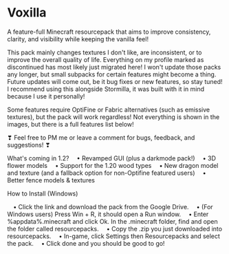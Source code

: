 # Voxilla
A feature-full Minecraft resourcepack that aims to improve consistency, clarity, and visibility while keeping the vanilla feel! 

This pack mainly changes textures I don't like, are inconsistent, or to improve the overall quality of life. Everything on my profile marked as discontinued has most likely just migrated here! I won't update those packs any longer, but small subpacks for certain features might become a thing. Future updates will come out, be it bug fixes or new features, so stay tuned! I recommend using this alongside Stormilla, it was built with it in mind because I use it personally!

Some features require OptiFine or Fabric alternatives (such as emissive textures), but the pack will work regardless! Not everything is shown in the images, but there is a full features list below!

❣ Feel free to PM me or leave a comment for bugs, feedback, and suggestions! ❣

What's coming in 1.2?
 • Revamped GUI (plus a darkmode pack!)
 • 3D flower models
 • Support for the 1.20 wood types
 • New dragon model and texture (and a fallback option for non-Optifine featured users)
 • Better fence models & textures

How to Install (Windows)

 • Click the link and download the pack from the Google Drive.
 • (For Windows users) Press Win + R, it should open a Run window.
 • Enter %appdata%\.minecraft and click Ok. In the .minecraft folder, find and open the folder called resourcepacks.
 • Copy the .zip you just downloaded into resourcepacks.
 • In-game, click Settings then Resourcepacks and select the pack.
 • Click done and you should be good to go!
